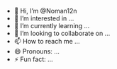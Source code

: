 - 👋 Hi, I’m @Noman12n
- 👀 I’m interested in ...
- 🌱 I’m currently learning ...
- 💞️ I’m looking to collaborate on ...
- 📫 How to reach me ...
- 😄 Pronouns: ...
- ⚡ Fun fact: ...

<!---
Noman12n/Noman12n is a ✨ special ✨ repository because its `README.md` (this file) appears on your GitHub profile.
You can click the Preview link to take a look at your changes.
--->
